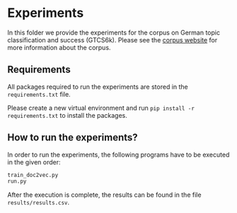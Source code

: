 # Experiments
In this folder we provide the experiments for the corpus on German topic classification and success (GTCS6k). Please see the [corpus website](https://ccwi.github.io/corpus-gtcs6k/) for more information about the corpus.

## Requirements
All packages required to run the experiments are stored in the `requirements.txt` file. 

Please create a new virtual environment and run `pip install -r requirements.txt` to install the packages.

## How to run the experiments?
In order to run the experiments, the following programs have to be executed in the given order:

````python
train_doc2vec.py
run.py
````

After the execution is complete, the results can be found in the file `results/results.csv`.
 